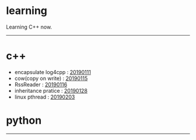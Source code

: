 # learning
Learning C++ now.

---

# c++
* encapsulate log4cpp : [20190111](https://github.com/moyin1004/learning/tree/master/20190111)
* cow(copy on write) : [20190115](https://github.com/moyin1004/learning/tree/master/20190115)
* RssReader : [20190116](https://github.com/moyin1004/learning/tree/master/20190116)
* inheritance pratice : [20190128](https://github.com/moyin1004/learning/tree/master/20190128)
* linux pthread : [20190203](https://github.com/moyin1004/learning/tree/master/20190203)

# python

---
